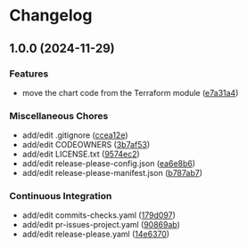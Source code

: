 # Changelog

## 1.0.0 (2024-11-29)


### Features

* move the chart code from the Terraform module ([e7a31a4](https://github.com/schrodingers-stack/helm-schtack-add-ons-bootstrap/commit/e7a31a495f5fedea2435d4ef3a9abfdb291a0bba))


### Miscellaneous Chores

* add/edit .gitignore ([ccea12e](https://github.com/schrodingers-stack/helm-schtack-add-ons-bootstrap/commit/ccea12ed845d55802ba45df28ea994adb312b539))
* add/edit CODEOWNERS ([3b7af53](https://github.com/schrodingers-stack/helm-schtack-add-ons-bootstrap/commit/3b7af5341942c26852ed46b342f5bb8abb6a1af7))
* add/edit LICENSE.txt ([9574ec2](https://github.com/schrodingers-stack/helm-schtack-add-ons-bootstrap/commit/9574ec204025ccc819b6cf3661888673ffdeb177))
* add/edit release-please-config.json ([ea6e8b6](https://github.com/schrodingers-stack/helm-schtack-add-ons-bootstrap/commit/ea6e8b696fba67dcf32afa109178b03d18f07bec))
* add/edit release-please-manifest.json ([b787ab7](https://github.com/schrodingers-stack/helm-schtack-add-ons-bootstrap/commit/b787ab7faae904090de18f1777acbfb6ddb1dc70))


### Continuous Integration

* add/edit commits-checks.yaml ([179d097](https://github.com/schrodingers-stack/helm-schtack-add-ons-bootstrap/commit/179d09704b0936129999d3bbac3eec579bc325c1))
* add/edit pr-issues-project.yaml ([90869ab](https://github.com/schrodingers-stack/helm-schtack-add-ons-bootstrap/commit/90869ab84eced5524a8a247b9d15dceb5e07b2f0))
* add/edit release-please.yaml ([14e6370](https://github.com/schrodingers-stack/helm-schtack-add-ons-bootstrap/commit/14e6370bba8edf6907497b9f8f6c9aa33fcdbc23))

